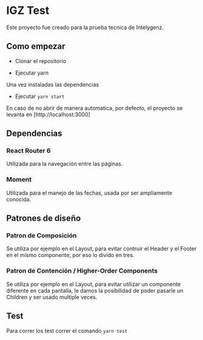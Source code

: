 # IGZ Test

Este proyecto fue creado para la prueba tecnica de Intelygenz.

## Como empezar

- Clonar el repositorio

- Ejecutar yarn

Una vez instaladas las dependencias

- Ejecutar `yarn start`

En caso de no abrir de manera automatica, por defecto, el proyecto se levanta en [http://localhost:3000]

## Dependencias

### React Router 6

Utilizada para la navegación entre las páginas.

### Moment

Utilizada para el manejo de las fechas, usada por ser ampliamente conocida.

## Patrones de diseño

### Patron de Composición

Se utiliza por ejemplo en el Layout, para evitar contruir el Header y el Footer en el mismo componente, por eso lo divido en tres.

### Patron de Contención / Higher-Order Components

Se utiliza por ejemplo en el Layout, para evitar utilizar un componente diferente en cada pantalla, le damos la posibilidad de poder pasarle un Children y ser usado multiple veces.

## Test

Para correr los test correr el comando `yarn test`
